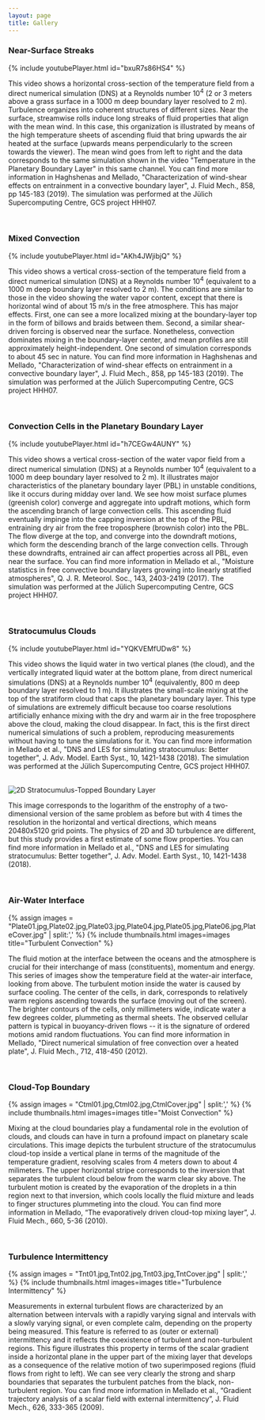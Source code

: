 ```yaml
---
layout: page
title: Gallery
---
```


### Near-Surface Streaks

{% include youtubePlayer.html id="bxuR7s86HS4" %}

This video shows a horizontal cross-section of the temperature field from a direct numerical simulation (DNS) at a Reynolds number 10<sup>4</sup> (2 or 3 meters above a grass surface in a 1000 m deep boundary layer resolved to 2 m). Turbulence organizes into coherent structures of different sizes. Near the surface, streamwise rolls induce long streaks of fluid properties that align with the mean wind. In this case, this organization is illustrated by means of the high temperature sheets of ascending fluid that bring upwards the air heated at the surface (upwards means perpendicularly to the screen towards the viewer). The mean wind goes from left to right and the data corresponds to the same simulation shown in the video "Temperature in the Planetary Boundary Layer" in this same channel. You can find more information in Haghshenas and Mellado, "Characterization of wind-shear effects on entrainment in a convective boundary layer", J. Fluid Mech., 858, pp 145-183 (2019). The simulation was performed at the Jülich Supercomputing Centre, GCS project HHH07.

<br>

### Mixed Convection

{% include youtubePlayer.html id="AKh4JWjibjQ" %}

This video shows a vertical cross-section of the temperature field from a direct numerical simulation (DNS) at a Reynolds number 10<sup>4</sup> (equivalent to a 1000 m deep boundary layer resolved to 2 m). The conditions are similar to those in the video showing the water vapor content, except that there is horizontal wind of about 15 m/s in the free atmosphere. This has major effects. First, one can see a more localized mixing at the boundary-layer top in the form of billows and braids between them. Second, a similar shear-driven forcing is observed near the surface. Nonetheless, convection dominates mixing in the boundary-layer center, and mean profiles are still approximately height-independent. One second of simulation corresponds to about 45 sec in nature. You can find more information in Haghshenas and Mellado, "Characterization of wind-shear effects on entrainment in a convective boundary layer", J. Fluid Mech., 858, pp 145-183 (2019). The simulation was performed at the Jülich Supercomputing Centre, GCS project HHH07.

<br>

### Convection Cells in the Planetary Boundary Layer

{% include youtubePlayer.html id="h7CEGw4AUNY" %}

This video shows a vertical cross-section of the water vapor field from a direct numerical simulation (DNS) at a Reynolds number 10<sup>4</sup> (equivalent to a 1000 m deep boundary layer resolved to 2 m). It illustrates major characteristics of the planetary boundary layer (PBL) in unstable conditions, like it occurs during midday over land. We see how moist surface plumes (greenish color) converge and aggregate into updraft motions, which form the ascending branch of large convection cells. This ascending fluid eventually impinge into the capping inversion at the top of the PBL, entraining dry air from the free troposphere (brownish color) into the PBL. The flow diverge at the top, and converge into the downdraft motions, which form the descending branch of the large convection cells. Through these downdrafts, entrained air can affect properties across all PBL, even near the surface. You can find more information in Mellado et al., "Moisture statistics in free convective boundary layers growing into linearly stratified atmospheres", Q. J. R. Meteorol. Soc., 143, 2403-2419 (2017).  The simulation was performed at the Jülich Supercomputing Centre, GCS project HHH07.

<br>

### Stratocumulus Clouds

{% include youtubePlayer.html id="YQKVEMfUDw8" %}

This video shows the liquid water in two vertical planes (the cloud), and the vertically integrated liquid water at the bottom plane, from direct numerical simulations (DNS) at a Reynolds number 10<sup>4</sup> (equivalently, 800 m deep boundary layer resolved to 1 m). It illustrates the small-scale mixing at the top of the stratiform cloud that caps the planetary boundary layer. This type of simulations are extremely difficult because too coarse resolutions artificially enhance mixing with the dry and warm air in the free troposphere above the cloud, making the cloud disappear. In fact, this is the first direct numerical simulations of such a problem, reproducing measurements without having to tune the simulations for it. You can find more information in Mellado et al., "DNS and LES for simulating stratocumulus: Better together", J. Adv. Model. Earth Syst., 10, 1421-1438 (2018).  The simulation was performed at the Jülich Supercomputing Centre, GCS project HHH07.

<br>

<!-- ![Image](assets/StblLnEnstrophy.jpg) -->
<img src="assets/StblLnEnstrophy.jpg" title="2D Stratocumulus-Topped Boundary Layer">

This image corresponds to the logarithm of the enstrophy of a two-dimensional version of the same problem as before but with 4 times the resolution in the horizontal and vertical directions, which means 20480x5120 grid points. The physics of 2D and 3D turbulence are different, but this study provides a first estimate of some flow properties. You can find more information in Mellado et al., "DNS and LES for simulating stratocumulus: Better together", J. Adv. Model. Earth Syst., 10, 1421-1438 (2018).

<br>

### Air-Water Interface

{% assign images = "Plate01.jpg,Plate02.jpg,Plate03.jpg,Plate04.jpg,Plate05.jpg,Plate06.jpg,PlateCover.jpg" | split:',' %}
{% include thumbnails.html
  images=images
  title="Turbulent Convection"
  %}

The fluid motion at the interface between the oceans and the atmosphere is crucial for their interchange of mass (constituents), momentum and energy. This series of images show the temperature field at the water-air interface, looking from above. The turbulent motion inside the water is caused by surface cooling. The center of the cells, in dark, corresponds to relatively warm regions ascending towards the surface (moving out of the screen). The brighter contours of the cells, only millimeters wide, indicate water a few degrees colder, plummeting as thermal sheets. The observed cellular pattern is typical in buoyancy-driven flows -- it is the signature of ordered motions amid random fluctuations. You can find more information in Mellado, "Direct numerical simulation of free convection over a heated plate", J. Fluid Mech., 712, 418-450 (2012).

<br>

### Cloud-Top Boundary

{% assign images = "Ctml01.jpg,Ctml02.jpg,CtmlCover.jpg" | split:',' %}
{% include thumbnails.html
  images=images
  title="Moist Convection"
  %}

Mixing at the cloud boundaries play a fundamental role in the evolution of clouds, and clouds can have in turn a profound impact on planetary scale circulations. This image depicts the turbulent structure of the stratocumulus cloud-top inside a vertical plane in terms of the magnitude of the temperature gradient,  resolving scales from 4 meters down to  about 4 milimeters. The upper horizontal stripe corresponds to the inversion that separates the turbulent cloud below from the warm clear sky above. The turbulent motion is created by the evaporation of the droplets in a thin region next to that inversion, which cools locally the fluid mixture and leads to finger structures plummeting into the cloud. You can find more information in Mellado, “The evaporatively driven cloud-top mixing layer”, J. Fluid Mech., 660, 5-36 (2010).

<br>

### Turbulence Intermittency

{% assign images = "Tnt01.jpg,Tnt02.jpg,Tnt03.jpg,TntCover.jpg" | split:',' %}
{% include thumbnails.html
  images=images
  title="Turbulence Intermittency"
  %}

Measurements in external turbulent flows are characterized by an alternation between intervals with a rapidly varying signal and intervals with a slowly varying signal, or even complete calm, depending on the property being measured. This feature is referred to as (outer or external) intermittency and it reflects the coexistence of turbulent and non-turbulent regions. This figure illustrates this property in terms of the scalar gradient inside a horizontal plane in the upper part of the mixing layer that develops as a consequence of the relative motion of two superimposed regions (fluid flows from right to left). We can see very clearly the strong and sharp boundaries that separates the turbulent patches from the black, non-turbulent region. You can find more information in Mellado et al., “Gradient trajectory analysis of a scalar field with external intermittency”, J. Fluid Mech., 626, 333-365 (2009).
